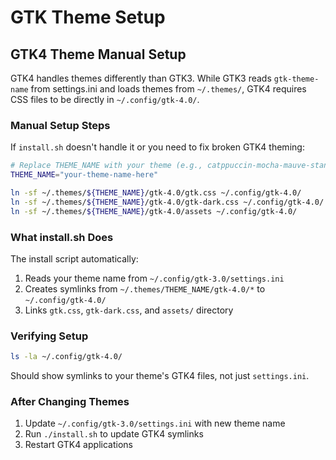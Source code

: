 # GTK Theme Setup

## GTK4 Theme Manual Setup

GTK4 handles themes differently than GTK3. While GTK3 reads `gtk-theme-name` from settings.ini and loads themes from `~/.themes/`, GTK4 requires CSS files to be directly in `~/.config/gtk-4.0/`.

### Manual Setup Steps

If `install.sh` doesn't handle it or you need to fix broken GTK4 theming:

```bash
# Replace THEME_NAME with your theme (e.g., catppuccin-mocha-mauve-standard+default)
THEME_NAME="your-theme-name-here"

ln -sf ~/.themes/${THEME_NAME}/gtk-4.0/gtk.css ~/.config/gtk-4.0/
ln -sf ~/.themes/${THEME_NAME}/gtk-4.0/gtk-dark.css ~/.config/gtk-4.0/
ln -sf ~/.themes/${THEME_NAME}/gtk-4.0/assets ~/.config/gtk-4.0/
```

### What install.sh Does

The install script automatically:
1. Reads your theme name from `~/.config/gtk-3.0/settings.ini`
2. Creates symlinks from `~/.themes/THEME_NAME/gtk-4.0/*` to `~/.config/gtk-4.0/`
3. Links `gtk.css`, `gtk-dark.css`, and `assets/` directory

### Verifying Setup

```bash
ls -la ~/.config/gtk-4.0/
```

Should show symlinks to your theme's GTK4 files, not just `settings.ini`.

### After Changing Themes

1. Update `~/.config/gtk-3.0/settings.ini` with new theme name
2. Run `./install.sh` to update GTK4 symlinks
3. Restart GTK4 applications
